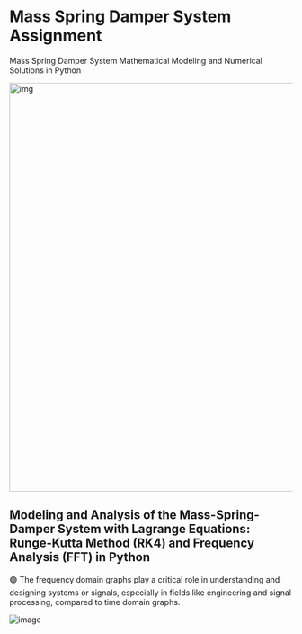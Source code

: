 # Mass Spring Damper System Assignment

Mass Spring Damper System Mathematical Modeling and Numerical Solutions in Python


<img width="726" alt="img" src="https://github.com/user-attachments/assets/94c7544b-11cb-470e-9e2b-7d4137daafa6" />


## Modeling and Analysis of the Mass-Spring-Damper System with Lagrange Equations: Runge-Kutta Method (RK4) and Frequency Analysis (FFT) in Python

🟢 The frequency domain graphs play a critical role in understanding and designing systems or signals, especially in fields like engineering and signal processing, compared to time domain graphs.

![image](https://github.com/user-attachments/assets/d6b8793e-4c02-492e-9545-5634d8d28759)


